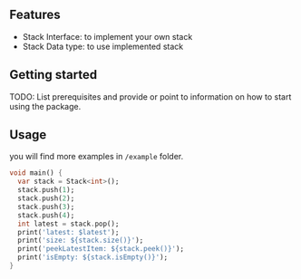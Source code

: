 ## Features

- Stack Interface: to implement your own stack
- Stack Data type: to use implemented stack 

## Getting started

TODO: List prerequisites and provide or point to information on how to
start using the package.

## Usage

you will find more examples in `/example` folder. 

```dart
void main() {  
  var stack = Stack<int>();  
  stack.push(1);  
  stack.push(2);  
  stack.push(3);  
  stack.push(4);  
  int latest = stack.pop();  
  print('latest: $latest');  
  print('size: ${stack.size()}');  
  print('peekLatestItem: ${stack.peek()}');  
  print('isEmpty: ${stack.isEmpty()}');  
}
```

